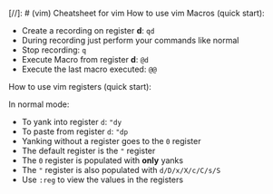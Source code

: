 [//]: # (vim) Cheatsheet for vim
How to use vim Macros (quick start):

- Create a recording on register **d**: `qd`
- During recording just perform your commands like normal
- Stop recording: `q`
- Execute Macro from register **d**: `@d`
- Execute the last macro executed: `@@`

How to use vim registers (quick start):

In normal mode:

- To yank into register `d`: `"dy`
- To paste from register `d`: `"dp`
- Yanking without a register goes to the `0` register
- The default register is the `"` register
- The `0` register is populated with **only** yanks
- The `"` register is also populated with `d/D/x/X/c/C/s/S`
- Use `:reg` to view the values in the registers
